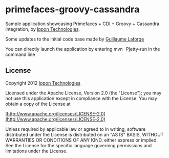 primefaces-groovy-cassandra
==========================

Sample application showcasing Primefaces + CDI + Groovy + Cassandra integration, by [Ippon Technologies](http://www.ippon.fr).

Some updates to the initial code base made by [Guillaume Laforge](http://glaforge.appspot.com)

You can directly launch the application by entering mvn -Pjetty-run in the command line

License
-------

Copyright 2012 [Ippon Technologies](http://www.ippon.fr)

Licensed under the Apache License, Version 2.0 (the "License");
you may not use this application except in compliance with the License.
You may obtain a copy of the License at

[http://www.apache.org/licenses/LICENSE-2.0](http://www.apache.org/licenses/LICENSE-2.0)

Unless required by applicable law or agreed to in writing, software
distributed under the License is distributed on an "AS IS" BASIS,
WITHOUT WARRANTIES OR CONDITIONS OF ANY KIND, either express or implied.
See the License for the specific language governing permissions and
limitations under the License.